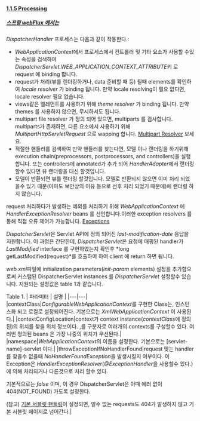 #### [1.1.5 Processing](https://docs.spring.io/spring/docs/current/spring-framework-reference/web.html#mvc-servlet-sequence)
##### [스프링 webFlux 에서는](https://docs.spring.io/spring/docs/current/spring-framework-reference/web.html#mvc-servlet-sequence)

*DispatcherHandler* 프로세스는 다음과 같이 작동한다.:

- *WebApplicationContext*에서 프로세스에서 컨트롤러 및 기타 요소가 사용할 수있는 속성을 검색하여 *DispatcherServlet.WEB_APPLICATION_CONTEXT_ATTRIBUTE*키 로 request 에 binding 합니다.
- request가 처리(뷰를 렌더링하거나, data 준비할 때 등) 될때 elements를 확인하여 *locale resolver* 가 binding 됩니다. 만약 locale resolving이 필요 없다면, locale resolver 필요 없습니다. 
- views같은 엘레먼트를 사용하기 위해 *theme resolver* 가 binding 됩니다. 만약 themes 를 사용하지 않으면, 무시하셔도 됩니다.
- multipart file resolver 가 정의 되어 있으면, multiparts 를 검사합니다. multiparts가 존재하면, 다른 요소에서 사용하기 위해 *MultipartHttpServletRequest* 으로 wapping 합니다. [Multipart Resolver](https://docs.spring.io/spring/docs/current/spring-framework-reference/web.html#mvc-multipart) 보세요.
- 적절한 핸들러를 검색하여 만약 핸들러를 찾는다면, 모델 이나 랜더링을 하기위해 execution chain(preprocessors, postprocessors, and controllers)을 실행합니다. 또는 controllers에 annotated가 추가 되어 *HandlerAdapter*에서 랜더링 할수 있다면 뷰 랜더링을 대신 할것입니다.
- 모델이 반환되면 뷰를 랜더링 할것입니다. 모델로 반환되지 않으면 이미 처리 되었을수 있기 때문(아마도 보안상의 이유 등으로 선후 처리 되었기 때문에)에 랜더링 하지 않습니다. 

request 처리하다가 발생하는 예외를 처리하기 위해 *WebApplicationContext* 에 *HandlerExceptionResolver* beans 를 선언합니다.이러한 exception resolvers 를 통해 직접 오류 제어가 가능합니다.
[Exceptions](https://docs.spring.io/spring/docs/current/spring-framework-reference/web.html#mvc-exceptionhandlers)

*DispatcherServlet*은  Servlet API에 정의 되어진 *last-modification-date* 응답을 지원합니다. 이 과정은 간단한데, *DispatcherServlet*은 요청에 매핑된 handler가 *LastModified* interface 를 구현하였는지 확인후 *long getLastModified(request)*를 호출하여 하여 client 에 return 하면 됩니다.

*web.xml*파일에  initialization parameters(*init-param* elements) 설정을 추가함으로써 커스텀된 DispatcherServlet instances 를 *DispatcherServlet* 설정할수 있습니다. 지원되는 설정값은 table 1과 같습니다.

Table 1. 
| 파라미터 | 설명 |
|---|---|
|contextClass|*ConfigurableWebApplicationContext*를 구현한 Class는, 인스턴스화 되고 로컬로 설정되어진다. 기본으로는 *XmlWebApplicationContext* 이 사용된다.|
|contextConfigLocation|context가 context instance(*contextClass*에 정의된)의 위치를 찾을 위치 정보이다. ,를 구분자로 여러개의 contexts를 구성할수 있다. 여러번 정의된 beans 은 가장 나중의 위치가 우선된다.|
|namespace|*WebApplicationContext*의 이름을 설정한다. 기본으로는 \[servlet-name\]-servlet 이다.|
|throwExceptionIfNoHandlerFound|request 맞는 handler를 찾을수 없을때 *NoHandlerFoundException*을 발생시킬지 여부이다. 이 Exception은 *HandlerExceptionResolve*r(*@ExceptionHandler*을 사용할수 있다.)에 의해 처리되거나 다른것으로 처리 할수 있다. 

기본적으로는 *false* 이며, 이 경우 DispatcherServlet은 이때 에러 없이 404(NOT_FOUND) 가도록 설정한다. 

(참고) [기본 서블릿 핸들링](https://docs.spring.io/spring/docs/current/spring-framework-reference/web.html#mvc-default-servlet-handler)이 설정되면, 알수 없는 requests도 404가 발생하지 않고 기본 서블릿 페이지로 넘어간다.| 

